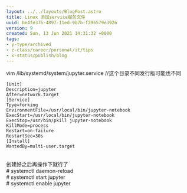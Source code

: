 ```yaml
---
layout: ../../layouts/BlogPost.astro
title: Linux 添加service服务文件
uuid: be4fe376-4897-11ed-9b7b-f296579e3926
version: 9
created: Sun, 13 Jun 2021 14:31:32 +0000
tags:
- y-type/archived
- z-class/career/personal/it/tips
- x-status/publish/blog
---
```


vim /lib/systemd/system/jupyter.service //这个目录不同发行版可能也不同

```
[Unit]
Description=jupyter
After=network.target
[Service]
Tpye=forking
EnvironmentFile=/usr/local/bin/jupyter-notebook
ExecStart=/usr/local/bin/jupyter-notebook
ExecStop=/usr/bin/pkill jupyter-notebook
KillMode=process
Restart=on-failure
RestartSec=30s
[Install]
WantedBy=multi-user.target
```

\
创建好之后再操作下就行了\
\# systemctl daemon-reload\
\# systemctl start jupyter\
\# systemctl enable jupyter